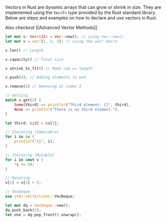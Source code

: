 Vectors in Rust are dynamic arrays that can grow or shrink in size. They are implemented using the `Vec<T>` type provided by the Rust standard library. Below are steps and examples on how to declare and use vectors in Rust.

Also checkout [[Advanced Vector Methods]]

```rust
let mut v: Vec<i32> = Vec::new(); // using Vec::new()
let mut v = vec![1, 2, 3]; // using the vec! macro

v.len() // Length

v.capacity() // Total size

v.shrink_to_fit() // Make cap == length

v.push(4); // Adding elements to end

v.remove(2) // Removing at index 2

// Getting
match v.get(2) {
    Some(third) => println!("Third element: {}", third),
    None => println!("There is no third element."),
}

let third: &i32 = &v[2];

// Iterating (Immutable)
for i in &v {
    println!("{}", i);
}

// Iterating (Mutable)
for i in &mut v {
	*i += 50;
}

// Mutating
v[1] = v[1] + 5;

// VecDeque
use std::collections::VecDeque;

let mut dq = VecDeque::new();
dq.push_back(1);
let one = dq.pop_front().unwrap();
```

